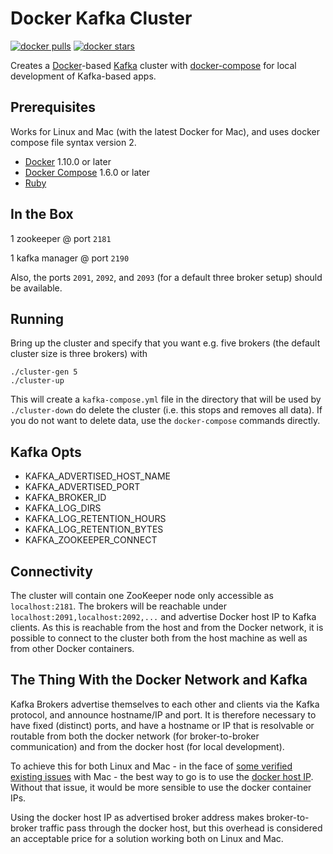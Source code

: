 # Docker Kafka Cluster

[![docker pulls](https://img.shields.io/docker/pulls/zen12/kafka-cluster.svg)](https://hub.docker.com/r/zen12/kafka-cluster/)
[![docker stars](https://img.shields.io/docker/stars/zen12/kafka-cluster.svg)](https://hub.docker.com/r/zen12/kafka-cluster/)

Creates a [Docker](https://www.docker.com)-based [Kafka](http://kafka.apache.org/)
cluster with [docker-compose](https://docs.docker.com/compose) for local
development of Kafka-based apps.

## Prerequisites

Works for Linux and Mac (with the latest Docker for Mac), and uses docker
compose file syntax version 2.

- [Docker](https://www.docker.com) 1.10.0 or later
- [Docker Compose](https://docs.docker.com/compose) 1.6.0 or later
- [Ruby](https://www.ruby-lang.org)

## In the Box

1 zookeeper @ port `2181`

1 kafka manager @ port `2190`

Also, the ports `2091`, `2092`, and `2093` (for a default three broker
setup) should be available.

## Running

Bring up the cluster and specify that you want e.g. five brokers (the default
cluster size is three brokers) with

```
./cluster-gen 5
./cluster-up
```

This will create a `kafka-compose.yml` file in the directory that will be used
by `./cluster-down` do delete the cluster (i.e. this stops and removes all data).
If you do not want to delete data, use the `docker-compose` commands directly.
## Kafka Opts

- KAFKA_ADVERTISED_HOST_NAME
- KAFKA_ADVERTISED_PORT
- KAFKA_BROKER_ID
- KAFKA_LOG_DIRS
- KAFKA_LOG_RETENTION_HOURS
- KAFKA_LOG_RETENTION_BYTES
- KAFKA_ZOOKEEPER_CONNECT

## Connectivity

The cluster will contain one ZooKeeper node only accessible as `localhost:2181`.
The brokers will be reachable under `localhost:2091,localhost:2092,...` and
advertise Docker host IP to Kafka clients. As this is reachable from the host
and from the Docker network, it is possible to connect to the cluster both
from the host machine as well as from other Docker containers.

## The Thing With the Docker Network and Kafka

Kafka Brokers advertise themselves to each other and clients via the Kafka
protocol, and announce hostname/IP and port. It is therefore necessary to have
fixed (distinct) ports, and have a hostname or IP that is resolvable or routable
from both the docker network (for broker-to-broker communication) and from the
docker host (for local development).

To achieve this for both Linux and Mac - in the face of
[some verified existing issues](https://github.com/docker/docker/issues/22753)
with Mac - the best way to go is to use the [docker host IP](./cluster-up#L10-L15).
Without that issue, it would be more sensible to use the docker container IPs.

Using the docker host IP as advertised broker address makes broker-to-broker
traffic pass through the docker host, but this overhead is considered an
acceptable price for a solution working both on Linux and Mac.
